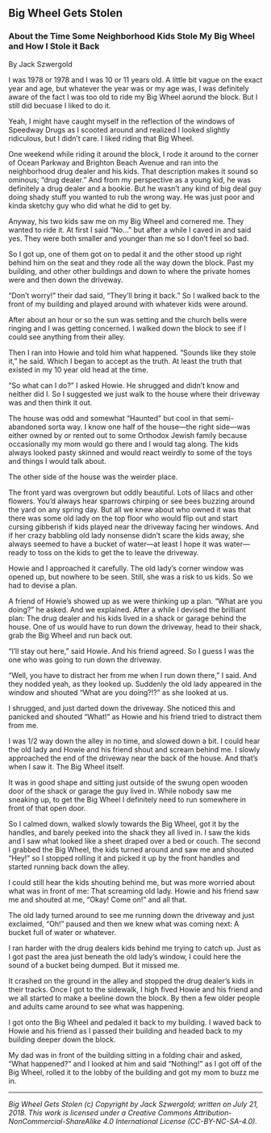 ## Big Wheel Gets Stolen
### About the Time Some Neighborhood Kids Stole My Big Wheel and How I Stole it Back

By Jack Szwergold

I was 1978 or 1978 and I was 10 or 11 years old. A little bit vague on the exact year and age, but whatever the year was or my age was, I was definitely aware of the fact I was too old to ride my Big Wheel aorund the block. But I still did becuase I liked to do it.

Yeah, I might have caught myself in the reflection of the windows of Speedway Drugs as I scooted around and realized I looked slightly ridiculous, but I didn’t care. I liked riding that Big Wheel.

One weekend while riding it around the block, I rode it around to the corner of Ocean Parkway and Brighton Beach Avenue and ran into the neighborhood drug dealer and his kids. That description makes it sound so ominous; “drug dealer.” And from my perspective as a young kid, he was definitely a drug dealer and a bookie. But he wasn’t any kind of big deal guy doing shady stuff you wanted to rub the wrong way. He was just poor and kinda sketchy guy who did what he did to get by.

Anyway, his two kids saw me on my Big Wheel and cornered me. They wanted to ride it. At first I said “No…” but after a while I caved in and said yes. They were both smaller and younger than me so I don’t feel so bad.

So I got up, one of them got on to pedal it and the other stood up right behind him on the seat and they rode all the way down the block. Past my building, and other other buildings and down to where the private homes were and then down the driveway.

“Don’t worry!” their dad said, “They’ll bring it back.” So I walked back to the front of my building and played around with whatever kids were around.

After about an hour or so the sun was setting and the church bells were ringing and I was getting concerned. I walked down the block to see if I could see anything from their alley.

Then I ran into Howie and told him what happened. “Sounds like they stole it,” he said. Which I began to accept as the truth. At least the truth that existed in my 10 year old head at the time.

“So what can I do?” I asked Howie. He shrugged and didn’t know and neither did I. So I suggested we just walk to the house where their driveway was and then think it out.

The house was odd and somewhat “Haunted” but cool in that semi-abandoned sorta way. I know one half of the house—the right side—was either owned by or rented out to some Orthodox Jewish family because occasionally my mom would go there and I would tag along. The kids always looked pasty skinned and would react weirdly to some of the toys and things I would talk about.

The other side of the house was the weirder place.

The front yard was overgrown but oddly beautiful. Lots of lilacs and other flowers. You’d always hear sparrows chirping or see bees buzzing around the yard on any spring day. But all we knew about who owned it was that there was some old lady on the top floor who would flip out and start cursing gibberish if kids played near the driveway facing her windows. And if her crazy babbling old lady nonsense didn’t scare the kids away, she always seemed to have a bucket of water—at least I hope it was water—ready to toss on the kids to get the to leave the driveway.

Howie and I approached it carefully. The old lady’s corner window was opened up, but nowhere to be seen. Still, she was a risk to us kids. So we had to devise a plan.

A friend of Howie’s showed up as we were thinking up a plan. “What are you doing?” he asked. And we explained. After a while I devised the brilliant plan: The drug dealer and his kids lived in a shack or garage behind the house. One of us would have to run down the driveway, head to their shack, grab the Big Wheel and run back out.

“I’ll stay out here,” said Howie. And his friend agreed. So I guess I was the one who was going to run down the driveway.

“Well, you have to distract her from me when I run down there,” I said. And they nodded yeah, as they looked up. Suddenly the old lady appeared in the window and shouted “What are you doing?!?” as she looked at us.

I shrugged, and just darted down the driveway. She noticed this and panicked and shouted “What!” as Howie and his friend tried to distract them from me.

I was 1/2 way down the alley in no time, and slowed down a bit. I could hear the old lady and Howie and his friend shout and scream behind me. I slowly approached the end of the driveway near the back of the house. And that’s when I saw it. The Big Wheel itself.

It was in good shape and sitting just outside of the swung open wooden door of the shack or garage the guy lived in. While nobody saw me sneaking up, to get the Big Wheel I definitely need to run somewhere in front of that open door.

So I calmed down, walked slowly towards the Big Wheel, got it by the handles, and barely peeked into the shack they all lived in. I saw the kids and I saw what looked like a sheet draped over a bed or couch. The second I grabbed the Big Wheel, the kids turned around and saw me and shouted “Hey!” so I stopped rolling it and picked it up by the front handles and started running back down the alley.

I could still hear the kids shouting behind me, but was more worried about what was in front of me: That screaming old lady. Howie and his friend saw me and shouted at me, “Okay! Come on!” and all that.

The old lady turned around to see me running down the driveway and just exclaimed, “Oh!” paused and then we knew what was coming next: A bucket full of water or whatever.

I ran harder with the drug dealers kids behind me trying to catch up. Just as I got past the area just beneath the old lady’s window, I could here the sound of a bucket being dumped. But it missed me.

It crashed on the ground in the alley and stopped the drug dealer’s kids in their tracks. Once I got to the sidewalk, I high fived Howie and his friend and we all started to make a beeline down the block. By then a few older people and adults came around to see what was happening.

I got onto the Big Wheel and pedaled it back to my building. I waved back to Howie and his friend as I passed their building and headed back to my building deeper down the block.

My dad was in front of the building sitting in a folding chair and asked, “What happened?” and I looked at him and said “Nothing!” as I got off of the Big Wheel, rolled it to the lobby of the building and got my mom to buzz me in.

***

*Big Wheel Gets Stolen (c) Copyright by Jack Szwergold; written on July 21, 2018. This work is licensed under a Creative Commons Attribution-NonCommercial-ShareAlike 4.0 International License (CC-BY-NC-SA-4.0).*
